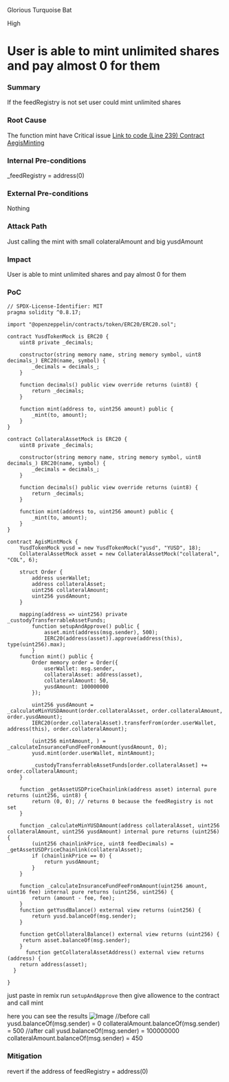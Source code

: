 Glorious Turquoise Bat

High

# User is able to mint unlimited shares and pay almost 0 for them

### Summary

If the feedRegistry is not set user could mint unlimited shares

### Root Cause

The function mint have Critical issue
[Link to code (Line 239) Contract AegisMinting](https://github.com/sherlock-audit/2025-04-aegis-op-grant/blob/main/aegis-contracts/contracts/AegisMinting.sol#L239)

### Internal Pre-conditions

_feedRegistry = address(0)

### External Pre-conditions

Nothing

### Attack Path

Just calling the mint with small colateralAmount and big yusdAmount

### Impact

User is able to mint unlimited shares and pay almost 0 for them

### PoC

```solidity
// SPDX-License-Identifier: MIT
pragma solidity ^0.8.17;

import "@openzeppelin/contracts/token/ERC20/ERC20.sol";

contract YusdTokenMock is ERC20 {
    uint8 private _decimals;

    constructor(string memory name, string memory symbol, uint8 decimals_) ERC20(name, symbol) {
        _decimals = decimals_;
    }

    function decimals() public view override returns (uint8) {
        return _decimals;
    }

    function mint(address to, uint256 amount) public {
        _mint(to, amount);
    }
}

contract CollateralAssetMock is ERC20 {
    uint8 private _decimals;

    constructor(string memory name, string memory symbol, uint8 decimals_) ERC20(name, symbol) {
        _decimals = decimals_;
    }

    function decimals() public view override returns (uint8) {
        return _decimals;
    }

    function mint(address to, uint256 amount) public {
        _mint(to, amount);
    }
}

contract AgisMintMock {
    YusdTokenMock yusd = new YusdTokenMock("yusd", "YUSD", 18);
    CollateralAssetMock asset = new CollateralAssetMock("collateral", "COL", 6);

    struct Order {
        address userWallet;
        address collateralAsset;
        uint256 collateralAmount;
        uint256 yusdAmount;
    }

    mapping(address => uint256) private _custodyTransferrableAssetFunds;
        function setupAndApprove() public {
            asset.mint(address(msg.sender), 500);
            IERC20(address(asset)).approve(address(this), type(uint256).max);
        }
    function mint() public {
        Order memory order = Order({
            userWallet: msg.sender,
            collateralAsset: address(asset),
            collateralAmount: 50,
            yusdAmount: 100000000 
        });

        uint256 yusdAmount = _calculateMinYUSDAmount(order.collateralAsset, order.collateralAmount, order.yusdAmount);
        IERC20(order.collateralAsset).transferFrom(order.userWallet, address(this), order.collateralAmount);

        (uint256 mintAmount, ) = _calculateInsuranceFundFeeFromAmount(yusdAmount, 0);
        yusd.mint(order.userWallet, mintAmount);

        _custodyTransferrableAssetFunds[order.collateralAsset] += order.collateralAmount;
    }

    function _getAssetUSDPriceChainlink(address asset) internal pure returns (uint256, uint8) {
        return (0, 0); // returns 0 because the feedRegistry is not set
    }

    function _calculateMinYUSDAmount(address collateralAsset, uint256 collateralAmount, uint256 yusdAmount) internal pure returns (uint256) {
        (uint256 chainlinkPrice, uint8 feedDecimals) = _getAssetUSDPriceChainlink(collateralAsset);
        if (chainlinkPrice == 0) {
            return yusdAmount;
        }
    }

    function _calculateInsuranceFundFeeFromAmount(uint256 amount, uint16 fee) internal pure returns (uint256, uint256) {
        return (amount - fee, fee);
    }
    function getYusdBalance() external view returns (uint256) {
        return yusd.balanceOf(msg.sender);
    }

    function getCollateralBalance() external view returns (uint256) {
     return asset.balanceOf(msg.sender);
    }
      function getCollateralAssetAddress() external view returns (address) {
    return address(asset);
  }

}
```
just paste in remix run `setupAndApprove` then give allowence to the contract and call mint

here you can see the results
![Image](https://sherlock-files.ams3.digitaloceanspaces.com/gh-images/8792b85d-f9a5-44fa-b82d-66d8d3b750bb)
    //before call yusd.balanceOf(msg.sender) = 0 collateralAmount.balanceOf(msg.sender) = 500 
    //after call yusd.balanceOf(msg.sender) = 100000000 collateralAmount.balanceOf(msg.sender) = 450 

### Mitigation
revert if the address of feedRegistry = address(0)